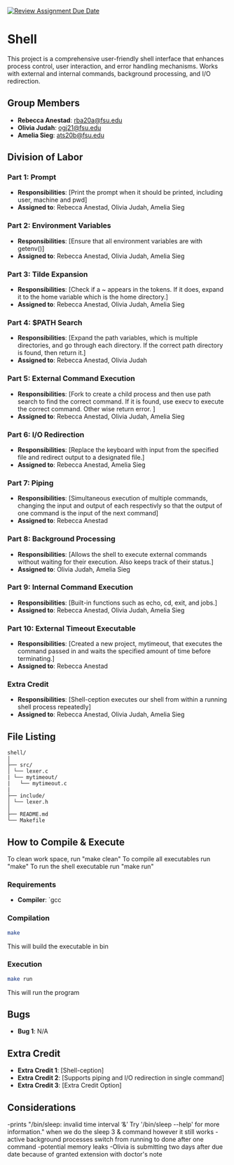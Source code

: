 [![Review Assignment Due Date](https://classroom.github.com/assets/deadline-readme-button-24ddc0f5d75046c5622901739e7c5dd533143b0c8e959d652212380cedb1ea36.svg)](https://classroom.github.com/a/wtw9xmrw)
# Shell

This project is a comprehensive user-friendly shell interface that enhances process control, user interaction, and error handling mechanisms. Works with external and internal commands, background processing, and I/O redirection. 

## Group Members
- **Rebecca Anestad**: rba20a@fsu.edu
- **Olivia Judah**: ogj21@fsu.edu
- **Amelia Sieg**: ats20b@fsu.edu
## Division of Labor

### Part 1: Prompt
- **Responsibilities**: [Print the prompt when it should be printed, including user, machine and pwd]
- **Assigned to**: Rebecca Anestad, Olivia Judah, Amelia Sieg

### Part 2: Environment Variables
- **Responsibilities**: [Ensure that all environment variables are with getenv()]
- **Assigned to**: Rebecca Anestad, Olivia Judah, Amelia Sieg

### Part 3: Tilde Expansion
- **Responsibilities**: [Check if a ~ appears in the tokens. If it does, expand it to the home variable which is the home directory.]
- **Assigned to**: Rebecca Anestad, Olivia Judah, Amelia Sieg

### Part 4: $PATH Search
- **Responsibilities**: [Expand the path variables, which is multiple directories, and go through each directory. If the correct path directory is found, then return it.]
- **Assigned to**: Rebecca Anestad, Olivia Judah

### Part 5: External Command Execution
- **Responsibilities**: [Fork to create a child process and then use path search to find the correct command. If it is found, use execv to execute the correct command. Other wise return error. ]
- **Assigned to**: Rebecca Anestad, Olivia Judah, Amelia Sieg

### Part 6: I/O Redirection
- **Responsibilities**: [Replace the keyboard with input from the specified file and redirect output to a designated file.]
- **Assigned to**: Rebecca Anestad, Amelia Sieg

### Part 7: Piping
- **Responsibilities**: [Simultaneous execution of multiple commands, changing the input and output of each respectivly so that the output of one command is the input of the next command]
- **Assigned to**: Rebecca Anestad

### Part 8: Background Processing
- **Responsibilities**: [Allows the shell to execute external commands without waiting for their execution. Also keeps track of their status.]
- **Assigned to**: Olivia Judah, Amelia Sieg

### Part 9: Internal Command Execution
- **Responsibilities**: [Built-in functions such as echo, cd, exit, and jobs.]
- **Assigned to**: Rebecca Anestad, Olivia Judah, Amelia Sieg

### Part 10: External Timeout Executable
- **Responsibilities**: [Created a new project, mytimeout, that executes the command passed in and waits the specified amount of time before terminating.]
- **Assigned to**: Rebecca Anestad

### Extra Credit
- **Responsibilities**: [Shell-ception executes our shell from within a running shell process repeatedly]
- **Assigned to**: Rebecca Anestad, Olivia Judah, Amelia Sieg

## File Listing
```
shell/
│
├── src/
│ └── lexer.c
| └── mytimeout/
|   └── mytimeout.c
|
├── include/
│ └── lexer.h
│
├── README.md
└── Makefile
```
## How to Compile & Execute
To clean work space, run "make clean"
To compile all executables run "make" 
To run the shell executable run "make run"
### Requirements
- **Compiler**: `gcc

### Compilation
```bash
make
```
This will build the executable in bin
### Execution
```bash
make run
```
This will run the program

## Bugs
- **Bug 1**: N/A

## Extra Credit
- **Extra Credit 1**: [Shell-ception]
- **Extra Credit 2**: [Supports piping and I/O redirection in single command]
- **Extra Credit 3**: [Extra Credit Option]

## Considerations
-prints "/bin/sleep: invalid time interval ‘&’ Try '/bin/sleep --help' for more information." when we do the sleep 3 & command however it still works
-active background processes switch from running to done after one command
-potential memory leaks 
-Olivia is submitting two days after due date because of granted extension with doctor's note
